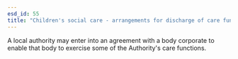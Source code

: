```yaml
---
esd_id: 55
title: "Children's social care - arrangements for discharge of care functions"
---
```


A local authority may enter into an agreement with a body corporate to enable that body to exercise some of the Authority's care functions.

